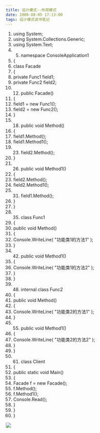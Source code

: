 ```yaml
---
title: 设计模式--外观模式
date: 2008-08-05 17:13:00
tags: 设计模式读书笔记
---
```

  1. using  System; 
  2. using  System.Collections.Generic; 
  3. using  System.Text; 
  4.   5. namespace  ConsoleApplication1 
  6. { 
  7. class  Facade 
  8. { 
  9. private  Func1 field1; 
  10. private  Func2 field2; 
  11.   12. public  Facade() 
  13. { 
  14. field1 =  new  Func1(); 
  15. field2 =  new  Func2(); 
  16. } 
  17.   18. public  void  Method() 
  19. { 
  20. field1.Method(); 
  21. field1.Method1(); 
  22.   23. field2.Method(); 
  24. } 
  25.   26. public  void  Method1() 
  27. { 
  28. field2.Method(); 
  29. field2.Method1(); 
  30.   31. field1.Method(); 
  32. } 
  33. } 
  34.   35. class  Func1 
  36. { 
  37. public  void  Method() 
  38. { 
  39. Console.WriteLine(  "功能类1的方法1"  ); 
  40. } 
  41.   42. public  void  Method1() 
  43. { 
  44. Console.WriteLine(  "功能类1的方法2"  ); 
  45. } 
  46. } 
  47.   48. internal  class  Func2 
  49. { 
  50. public  void  Method() 
  51. { 
  52. Console.WriteLine(  "功能类2的方法1"  ); 
  53. } 
  54.   55. public  void  Method1() 
  56. { 
  57. Console.WriteLine(  "功能类2的方法2"  ); 
  58. } 
  59. } 
  60.   61. class  Client 
  62. { 
  63. public  static  void  Main() 
  64. { 
  65. Facade f =  new  Facade(); 
  66. f.Method(); 
  67. f.Method1(); 
  68. Console.Read(); 
  69. } 
  70. } 
  71. } 
  
![](https://p-blog.csdn.net/images/p_blog_csdn_net/cuipengfei1/EntryImages/20080805/ClassDiagram1.jpg)



